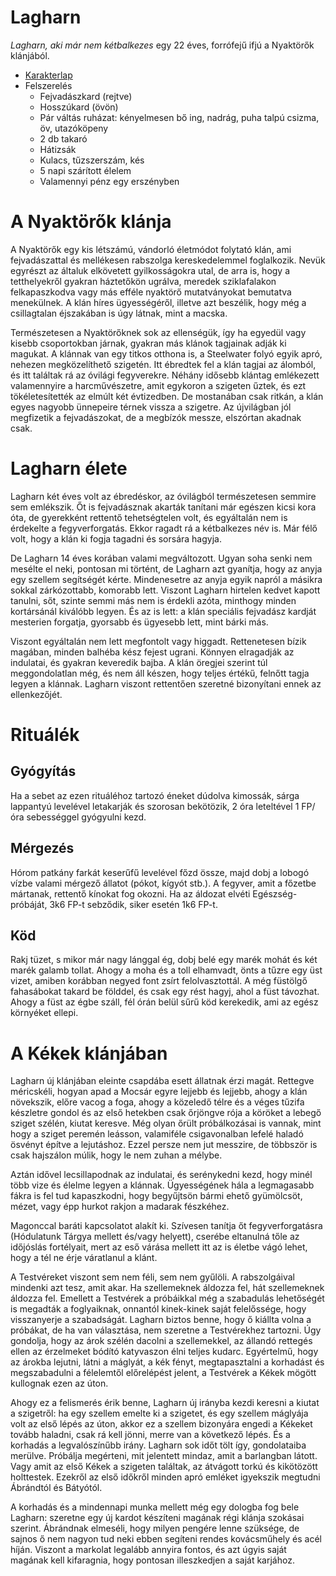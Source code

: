 # Lagharn

_Lagharn, aki már nem kétbalkezes_ egy 22 éves, forrófejű ifjú a Nyaktörők klánjából.

* [Karakterlap](https://docs.google.com/spreadsheets/d/1fZAve-_dOdILUAb4BH9zP0DRYKZMdMKEywAZz3TSJPU/edit?usp=sharing)
* Felszerelés
    * Fejvadászkard (rejtve)
    * Hosszúkard (övön)
    * Pár váltás ruházat: kényelmesen bő ing, nadrág, puha talpú csizma, öv, utazóköpeny
    * 2 db takaró
    * Hátizsák
    * Kulacs, tűzszerszám, kés
    * 5 napi szárított élelem
    * Valamennyi pénz egy erszényben

# A Nyaktörők klánja

A Nyaktörők egy kis létszámú, vándorló életmódot folytató klán, ami fejvadászattal és mellékesen rabszolga kereskedelemmel foglalkozik. Nevük egyrészt az általuk elkövetett gyilkosságokra utal, de arra is, hogy a tetthelyekről gyakran háztetőkön ugrálva, meredek sziklafalakon felkapaszkodva vagy más efféle nyaktörő mutatványokat bemutatva menekülnek. A klán híres ügyességéről, illetve azt beszélik, hogy még a csillagtalan éjszakában is úgy látnak, mint a macska.

Természetesen a Nyaktörőknek sok az ellenségük, így ha egyedül vagy kisebb csoportokban járnak, gyakran más klánok tagjainak adják ki magukat. A klánnak van egy titkos otthona is, a Steelwater folyó egyik apró, nehezen megközelíthető szigetén. Itt ébredtek fel a klán tagjai az álomból, és itt találtak rá az óvilági fegyverekre. Néhány idősebb klántag emlékezett valamennyire a harcművészetre, amit egykoron a szigeten űztek, és ezt tökéletesítették az elmúlt két évtizedben. De mostanában csak ritkán, a klán egyes nagyobb ünnepeire térnek vissza a szigetre. Az újvilágban jól megfizetik a fejvadászokat, de a megbízók messze, elszórtan akadnak csak.

# Lagharn élete

Lagharn két éves volt az ébredéskor, az óvilágból természetesen semmire sem emlékszik. Őt is fejvadásznak akarták tanítani már egészen kicsi kora óta, de gyerekként rettentő tehetségtelen volt, és egyáltalán nem is érdekelte a fegyverforgatás. Ekkor ragadt rá a kétbalkezes név is. Már félő volt, hogy a klán ki fogja tagadni és sorsára hagyja.

De Lagharn 14 éves korában valami megváltozott. Ugyan soha senki nem mesélte el neki, pontosan mi történt, de Lagharn azt gyanítja, hogy az anyja egy szellem segítségét kérte. Mindenesetre az anyja egyik napról a másikra sokkal zárkózottabb, komorabb lett. Viszont Lagharn hirtelen kedvet kapott tanulni, sőt, szinte semmi más nem is érdekli azóta, minthogy minden kortársánál kiválóbb legyen. És az is lett: a klán speciális fejvadász kardját mesterien forgatja, gyorsabb és ügyesebb lett, mint bárki más.

Viszont egyáltalán nem lett megfontolt vagy higgadt. Rettenetesen bízik magában, minden balhéba kész fejest ugrani. Könnyen elragadják az indulatai, és gyakran keveredik bajba. A klán öregjei szerint túl meggondolatlan még, és nem áll készen, hogy teljes értékű, felnőtt tagja legyen a klánnak. Lagharn viszont rettentően szeretné bizonyítani ennek az ellenkezőjét.

# Rituálék

## Gyógyítás

Ha a sebet az ezen rituáléhoz tartozó éneket dúdolva kimossák, sárga lappantyú levelével letakarják és szorosan bekötözik, 2 óra leteltével 1 FP/óra sebességgel gyógyulni kezd.

## Mérgezés

Hórom patkány farkát keserűfű levelével főzd össze, majd dobj a lobogó vízbe valami mérgező állatot (pókot, kígyót stb.). A fegyver, amit a főzetbe mártanak, rettentő kínokat fog okozni. Ha az áldozat elvéti Egészség-próbáját, 3k6 FP-t sebződik, siker esetén 1k6 FP-t.

## Köd

Rakj tüzet, s mikor már nagy lánggal ég, dobj belé egy marék mohát és két marék galamb tollat. Ahogy a moha és a toll elhamvadt, önts a tűzre egy üst vizet, amiben korábban negyed font zsírt felolvasztottál. A még füstölgő fahasábokat takard be földdel, és csak egy rést hagyj, ahol a füst távozhat. Ahogy a füst az égbe száll, fél órán belül sűrű köd kerekedik, ami az egész környéket ellepi.

# A Kékek klánjában

Lagharn új klánjában eleinte csapdába esett állatnak érzi magát. Rettegve
méricskéli, hogyan apad a Mocsár egyre lejjebb és lejjebb, ahogy a klán
növekszik, előre vacog a foga, ahogy a közeledő télre és a véges tűzifa
készletre gondol és az első hetekben csak őrjöngve rója a köröket a lebegő
sziget szélén, kiutat keresve. Még olyan őrült próbálkozásai is vannak, mint
hogy a sziget peremén leásson, valamiféle csigavonalban lefelé haladó ösvényt
építve a lejutáshoz. Ezzel persze nem jut messzire, de többször is csak
hajszálon múlik, hogy le nem zuhan a mélybe.

Aztán idővel lecsillapodnak az indulatai, és serénykedni kezd, hogy minél több
vize és élelme legyen a klánnak. Ügyességének hála a legmagasabb fákra is fel
tud kapaszkodni, hogy begyűjtsön bármi ehető gyümölcsöt, mézet, vagy épp hurkot
rakjon a madarak fészkéhez.

Magonccal baráti kapcsolatot alakít ki. Szívesen tanítja őt fegyverforgatásra
(Hódulatunk Tárgya mellett és/vagy helyett), cserébe eltanulná tőle az
időjóslás fortélyait, mert az eső várása mellett itt az is életbe vágó lehet,
hogy a tél ne érje váratlanul a klánt.

A Testvéreket viszont sem nem féli, sem nem gyűlöli. A rabszolgáival mindenki
azt tesz, amit akar. Ha szellemeknek áldozza fel, hát szellemeknek áldozza fel.
Emellett a Testvérek a próbáikkal még a szabadulás lehetőségét is megadták a
foglyaiknak, onnantól kinek-kinek saját felelőssége, hogy visszanyerje a
szabadságát. Lagharn biztos benne, hogy ő kiállta volna a próbákat, de ha van
választása, nem szeretne a Testvérekhez tartozni. Úgy gondolja, hogy az árok
szélén dacolni a szellemekkel, az állandó rettegés ellen az érzelmeket bódító
katyvaszon élni teljes kudarc. Egyértelmű, hogy az árokba lejutni, látni a
máglyát, a kék fényt, megtapasztalni a korhadást és megszabadulni a félelemtől
előrelépést jelent, a Testvérek a Kékek mögött kullognak ezen az úton.

Ahogy ez a felismerés érik benne, Lagharn új irányba kezdi keresni a kiutat a
szigetről: ha egy szellem emelte ki a szigetet, és egy szellem máglyája volt az
első lépés az úton, akkor ez a szellem bizonyára engedi a Kékeket tovább
haladni, csak rá kell jönni, merre van a következő lépés. És a korhadás a
legvalószínűbb irány. Lagharn sok időt tölt így, gondolataiba merülve. Próbálja
megérteni, mit jelentett mindaz, amit a barlangban látott. Vagy amit az első
Kékek a szigeten találtak, az átvágott torkú és kikötözött holttestek. Ezekről
az első időkről minden apró emléket igyekszik megtudni Ábrándtól és Bátyótól.

A korhadás és a mindennapi munka mellett még egy dologba fog bele Lagharn:
szeretne egy új kardot készíteni magának régi klánja szokásai szerint.
Ábrándnak elmeséli, hogy milyen pengére lenne szüksége, de sajnos ő nem nagyon
tud neki ebben segíteni rendes kovácsműhely és acél híján. Viszont a markolat
legalább annyira fontos, és azt úgyis saját magának kell kifaragnia, hogy
pontosan illeszkedjen a saját karjához.